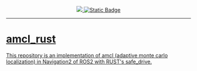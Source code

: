 <div align="center">
<a href="https://github.com/ros2/ros2/tree/humble"><img src="https://img.shields.io/badge/ROS2-Humble-blue?style=for-the-badge&logo=ros&logoColor=white">
<a href="https://docs.rs/safe_drive/latest/safe_drive/"><img alt="Static Badge" src="https://img.shields.io/badge/safe_drive-v0.3.13-black?style=for-the-badge&logo=rust&logoColor=white">

</div>

---

# amcl_rust
This repository is an implementation of amcl (adaptive monte carlo localization) in Navigation2 of ROS2 with RUST's safe_drive.
